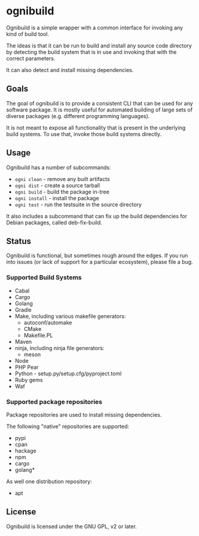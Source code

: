 # ognibuild

Ognibuild is a simple wrapper with a common interface for invoking any kind of
build tool.

The ideas is that it can be run to build and install any source code directory
by detecting the build system that is in use and invoking that with the correct
parameters.

It can also detect and install missing dependencies.

## Goals

The goal of ognibuild is to provide a consistent CLI that can be used for any
software package. It is mostly useful for automated building of
large sets of diverse packages (e.g. different programming languages).

It is not meant to expose all functionality that is present in the underlying
build systems. To use that, invoke those build systems directly.

## Usage

Ognibuild has a number of subcommands:

 * ``ogni clean`` - remove any built artifacts
 * ``ogni dist`` - create a source tarball
 * ``ogni build`` - build the package in-tree
 * ``ogni install`` - install the package
 * ``ogni test`` - run the testsuite in the source directory

It also includes a subcommand that can fix up the build dependencies
for Debian packages, called deb-fix-build.

## Status

Ognibuild is functional, but sometimes rough around the edges. If you run into
issues (or lack of support for a particular ecosystem), please file a bug.

### Supported Build Systems

- Cabal
- Cargo
- Golang
- Gradle
- Make, including various makefile generators:
    - autoconf/automake
    - CMake
    - Makefile.PL
- Maven
- ninja, including ninja file generators:
    - meson
- Node
- PHP Pear
- Python - setup.py/setup.cfg/pyproject.toml
- Ruby gems
- Waf

### Supported package repositories

Package repositories are used to install missing dependencies.

The following "native" repositories are supported:

- pypi
- cpan
- hackage
- npm
- cargo
- golang\*

As well one distribution repository:

- apt

## License

Ognibuild is licensed under the GNU GPL, v2 or later.

